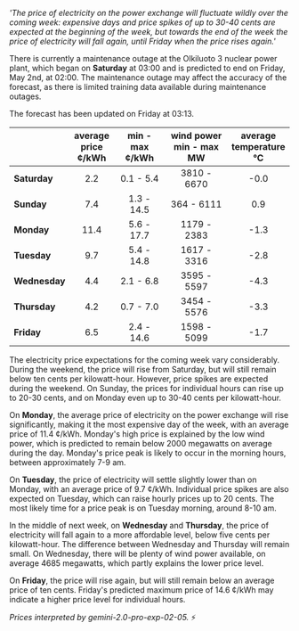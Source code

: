 *'The price of electricity on the power exchange will fluctuate wildly over the coming week: expensive days and price spikes of up to 30-40 cents are expected at the beginning of the week, but towards the end of the week the price of electricity will fall again, until Friday when the price rises again.'*

There is currently a maintenance outage at the Olkiluoto 3 nuclear power plant, which began on **Saturday** at 03:00 and is predicted to end on Friday, May 2nd, at 02:00. The maintenance outage may affect the accuracy of the forecast, as there is limited training data available during maintenance outages.

The forecast has been updated on Friday at 03:13.

|            | average<br>price<br>¢/kWh | min - max<br>¢/kWh | wind power<br>min - max<br>MW | average<br>temperature<br>°C |
| :---------- | :-----------------------: | :-----------------: | :---------------------------: | :-----------------------------: |
| **Saturday**  | 2.2                       | 0.1 - 5.4           | 3810 - 6670                   | -0.0                            |
| **Sunday**    | 7.4                       | 1.3 - 14.5          | 364 - 6111                    | 0.9                             |
| **Monday**    | 11.4                      | 5.6 - 17.7          | 1179 - 2383                   | -1.3                            |
| **Tuesday**   | 9.7                       | 5.4 - 14.8          | 1617 - 3316                   | -2.8                            |
| **Wednesday** | 4.4                       | 2.1 - 6.8           | 3595 - 5597                   | -4.3                            |
| **Thursday**  | 4.2                       | 0.7 - 7.0           | 3454 - 5576                   | -3.3                            |
| **Friday**    | 6.5                       | 2.4 - 14.6          | 1598 - 5099                   | -1.7                            |

The electricity price expectations for the coming week vary considerably. During the weekend, the price will rise from Saturday, but will still remain below ten cents per kilowatt-hour. However, price spikes are expected during the weekend. On Sunday, the prices for individual hours can rise up to 20-30 cents, and on Monday even up to 30-40 cents per kilowatt-hour.

On **Monday**, the average price of electricity on the power exchange will rise significantly, making it the most expensive day of the week, with an average price of 11.4 ¢/kWh. Monday's high price is explained by the low wind power, which is predicted to remain below 2000 megawatts on average during the day. Monday's price peak is likely to occur in the morning hours, between approximately 7-9 am.

On **Tuesday**, the price of electricity will settle slightly lower than on Monday, with an average price of 9.7 ¢/kWh. Individual price spikes are also expected on Tuesday, which can raise hourly prices up to 20 cents. The most likely time for a price peak is on Tuesday morning, around 8-10 am.

In the middle of next week, on **Wednesday** and **Thursday**, the price of electricity will fall again to a more affordable level, below five cents per kilowatt-hour. The difference between Wednesday and Thursday will remain small. On Wednesday, there will be plenty of wind power available, on average 4685 megawatts, which partly explains the lower price level.

On **Friday**, the price will rise again, but will still remain below an average price of ten cents. Friday's predicted maximum price of 14.6 ¢/kWh may indicate a higher price level for individual hours.

*Prices interpreted by gemini-2.0-pro-exp-02-05.* ⚡️

